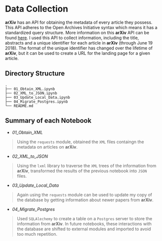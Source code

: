 # Data Collection

__arXiv__ has an API for obtaining the metadata of every article they possess. This API adheres to the Open Archives Initiative syntax which means it has a standardized query structure. More information on this __arXiv__ API can be found [here](https://arxiv.org/help/oa/index). I used this API to collect information, including the title, abstracts and a unique identifier for each article in __arXiv__ (through June 19 2018). The format of the unique identifier has changed over the lifetime of __arXiv__, but it can be used to create a URL for the landing page for a given article.




## Directory Structure
```
.
├── 01_Obtain_XML.ipynb
├── 02_XML_to_JSON.ipynb
├── 03_Update_Local_Data.ipynb
├── 04_Migrate_Postgres.ipynb
└── README.md
```

## Summary of each Notebook
* *01_Obtain_XML*
> Using the `requests` module, obtained the `XML` files containgn the metadata on articles on __arXiv__.
* *02_XML_to_JSON*
> Using the `lxml` library  to traverse the `XML` trees of the information from __arXiv__, transformed the results of the previous notebook into `JSON` files.
* *03_Update_Local_Data*
> Again using the `requests` module can be used to update my copy of the database by getting information about newer papers from __arXiv__.
* *04_Migrate_Postgres*
> Used `SQLAlechemy` to create a table on a `Postgres` server to store the information from __arXiv__. In future notebooks, these interactions with the database are shifted to external modules and imported to avoid too much repetition. 
